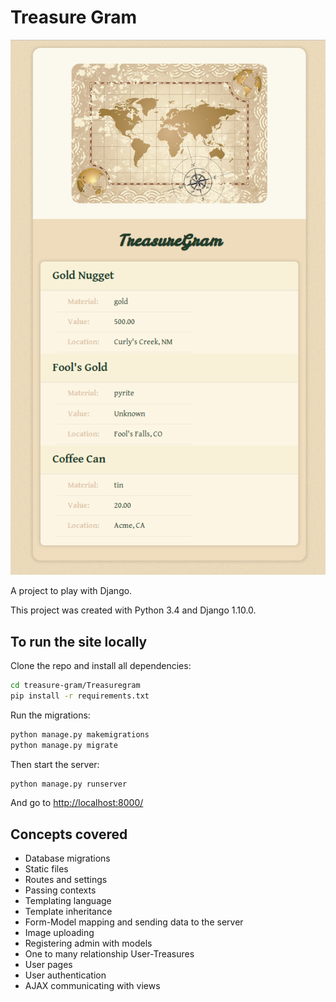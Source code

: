 # Treasure Gram

![Screenshot](screenshot.png)

A project to play with Django.

This project was created with Python 3.4 and Django 1.10.0.


## To run the site locally

Clone the repo and install all dependencies:

```bash
cd treasure-gram/Treasuregram
pip install -r requirements.txt
```

Run the migrations:

```bash
python manage.py makemigrations
python manage.py migrate
```

Then start the server:

```bash
python manage.py runserver
```

And go to <http://localhost:8000/>


## Concepts covered

* Database migrations
* Static files
* Routes and settings
* Passing contexts
* Templating language
* Template inheritance
* Form-Model mapping and sending data to the server
* Image uploading
* Registering admin with models
* One to many relationship User-Treasures
* User pages
* User authentication
* AJAX communicating with views
